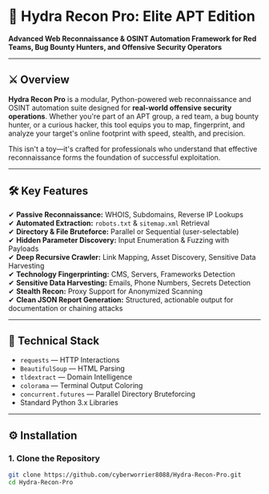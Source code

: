 # 🐍 Hydra Recon Pro: Elite APT Edition  

**Advanced Web Reconnaissance & OSINT Automation Framework for Red Teams, Bug Bounty Hunters, and Offensive Security Operators**  

---

## ⚔️ Overview  

**Hydra Recon Pro** is a modular, Python-powered web reconnaissance and OSINT automation suite designed for **real-world offensive security operations**. Whether you're part of an APT group, a red team, a bug bounty hunter, or a curious hacker, this tool equips you to map, fingerprint, and analyze your target's online footprint with speed, stealth, and precision.  

This isn't a toy—it's crafted for professionals who understand that effective reconnaissance forms the foundation of successful exploitation.  

---

## 🛠️ Key Features  

✔ **Passive Reconnaissance:** WHOIS, Subdomains, Reverse IP Lookups  
✔ **Automated Extraction:** `robots.txt` & `sitemap.xml` Retrieval  
✔ **Directory & File Bruteforce:** Parallel or Sequential (user-selectable)  
✔ **Hidden Parameter Discovery:** Input Enumeration & Fuzzing with Payloads  
✔ **Deep Recursive Crawler:** Link Mapping, Asset Discovery, Sensitive Data Harvesting  
✔ **Technology Fingerprinting:** CMS, Servers, Frameworks Detection  
✔ **Sensitive Data Harvesting:** Emails, Phone Numbers, Secrets Detection  
✔ **Stealth Recon:** Proxy Support for Anonymized Scanning  
✔ **Clean JSON Report Generation:** Structured, actionable output for documentation or chaining attacks  

---

## 🧩 Technical Stack  

- `requests` — HTTP Interactions  
- `BeautifulSoup` — HTML Parsing  
- `tldextract` — Domain Intelligence  
- `colorama` — Terminal Output Coloring  
- `concurrent.futures` — Parallel Directory Bruteforcing  
- Standard Python 3.x Libraries  

---

## ⚙️ Installation  

### 1. Clone the Repository  

```bash  
git clone https://github.com/cyberworrier8088/Hydra-Recon-Pro.git  
cd Hydra-Recon-Pro
